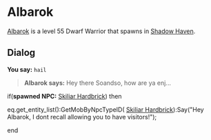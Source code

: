 # Albarok



[Albarok](/npc/150045) is a level 55 Dwarf Warrior that spawns in [Shadow Haven](/zone/150).



## Dialog

**You say:** `hail`



>**Albarok says:** Hey there Soandso, how are ya enj...


if(**spawned NPC:**  [Skiliar Hardbrick](/npc/150023)) then



eq.get_entity_list():GetMobByNpcTypeID( [Skiliar Hardbrick](/npc/150023)):Say("Hey Albarok, I dont recall allowing you to have visitors!");

end
